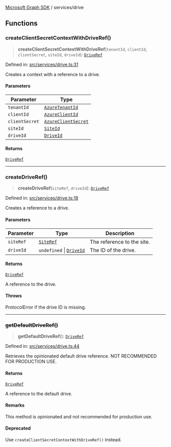 [Microsoft Graph SDK](../README.md) / services/drive

## Functions

### createClientSecretContextWithDriveRef()

> **createClientSecretContextWithDriveRef**(`tenantId`, `clientId`, `clientSecret`, `siteId`, `driveId`): [`DriveRef`](../DriveRef.md#driveref)

Defined in: [src/services/drive.ts:31](https://github.com/Future-Secure-AI/microsoft-graph/blob/main/src/services/drive.ts#L31)

Creates a context with a reference to a drive.

#### Parameters

| Parameter | Type |
| ------ | ------ |
| `tenantId` | [`AzureTenantId`](../AzureApplicationCredentials.md#azuretenantid) |
| `clientId` | [`AzureClientId`](../AzureApplicationCredentials.md#azureclientid) |
| `clientSecret` | [`AzureClientSecret`](../AzureApplicationCredentials.md#azureclientsecret) |
| `siteId` | [`SiteId`](../models/SiteId.md#siteid) |
| `driveId` | [`DriveId`](../DriveId.md#driveid) |

#### Returns

[`DriveRef`](../DriveRef.md#driveref)

***

### createDriveRef()

> **createDriveRef**(`siteRef`, `driveId`): [`DriveRef`](../DriveRef.md#driveref)

Defined in: [src/services/drive.ts:18](https://github.com/Future-Secure-AI/microsoft-graph/blob/main/src/services/drive.ts#L18)

Creates a reference to a drive.

#### Parameters

| Parameter | Type | Description |
| ------ | ------ | ------ |
| `siteRef` | [`SiteRef`](../models/SiteRef.md#siteref) | The reference to the site. |
| `driveId` | `undefined` \| [`DriveId`](../DriveId.md#driveid) | The ID of the drive. |

#### Returns

[`DriveRef`](../DriveRef.md#driveref)

A reference to the drive.

#### Throws

ProtocolError if the drive ID is missing.

***

### ~~getDefaultDriveRef()~~

> **getDefaultDriveRef**(): [`DriveRef`](../DriveRef.md#driveref)

Defined in: [src/services/drive.ts:44](https://github.com/Future-Secure-AI/microsoft-graph/blob/main/src/services/drive.ts#L44)

Retrieves the opinionated default drive reference. NOT RECOMMENDED FOR PRODUCTION USE.

#### Returns

[`DriveRef`](../DriveRef.md#driveref)

A reference to the default drive.

#### Remarks

This method is opinionated and not recommended for production use.

#### Deprecated

Use `createClientSecretContextWithDriveRef()` instead.
